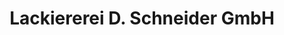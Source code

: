 ---
title: "Lackiererei D. Schneider GmbH"
url: /sondershausen/lackiererei-d-schneider-gmbh/
shop: Autowerkstatt
---